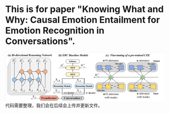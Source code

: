 # This is for paper "Knowing What and Why: Causal Emotion Entailment for Emotion Recognition in Conversations".
![overall framework](fig2.png)
代码需要整理，我们会在后续会上传并更新文件。
